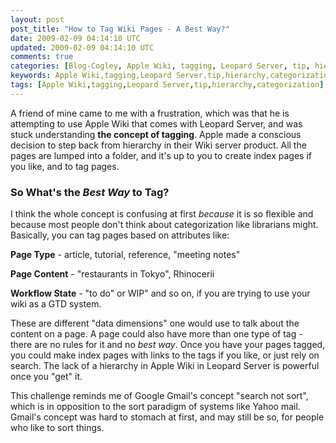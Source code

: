 ```yaml
---           
layout: post
post_title: "How to Tag Wiki Pages - A Best Way?"
date: 2009-02-09 04:14:10 UTC
updated: 2009-02-09 04:14:10 UTC
comments: true
categories: [Blog-Cogley, Apple Wiki, tagging, Leopard Server, tip, hierarchy, categorization]
keywords: Apple Wiki,tagging,Leopard Server,tip,hierarchy,categorization
tags: [Apple Wiki,tagging,Leopard Server,tip,hierarchy,categorization]
---
```

 

A friend of mine came to me with a frustration, which was that he is attempting to use Apple Wiki that comes with Leopard Server, and was stuck understanding **the concept of tagging**. Apple made a conscious decision to step back from hierarchy in their Wiki server product. All the pages are lumped into a folder, and it's up to you to create index pages if you like, and to tag pages. 


### So What's the _Best Way_ to Tag?



I think the whole concept is confusing at first _because_ it is so flexible and because most people don't think about categorization like librarians might. Basically, you can tag pages based on attributes like: 





**Page Type** - article, tutorial, reference, "meeting notes"


**Page Content** - "restaurants in Tokyo", Rhinocerii


**Workflow State** - "to do" or WIP" and so on, if you are trying to use your wiki as a GTD system.





These are different "data dimensions" one would use to talk about the content on a page. A page could also have more than one type of tag - there are no rules for it and no _best way_. Once you have your pages tagged, you could make index pages with links to the tags if you like, or just rely on search. The lack of a hierarchy in Apple Wiki in Leopard Server is powerful once you "get" it. 


This challenge reminds me of Google Gmail's concept "search not sort", which is in opposition to the sort paradigm of systems like Yahoo mail. Gmail's concept was hard to stomach at first, and may still be so, for people who like to sort things.  

<br />